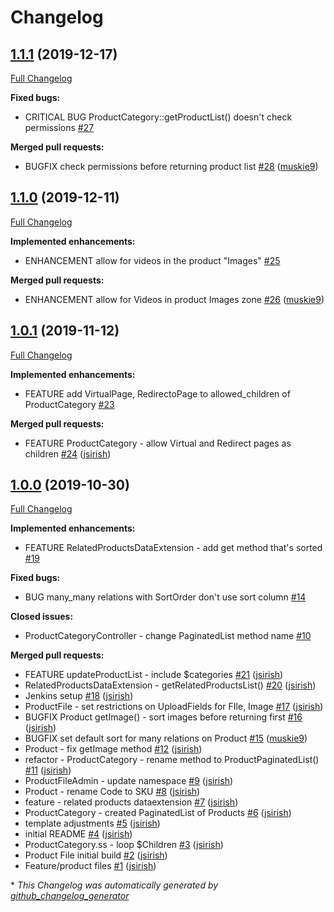 # Changelog

## [1.1.1](https://github.com/dynamic/silverstripe-products/tree/1.1.1) (2019-12-17)

[Full Changelog](https://github.com/dynamic/silverstripe-products/compare/1.1.0...1.1.1)

**Fixed bugs:**

- CRITICAL BUG ProductCategory::getProductList\(\) doesn't check permissions [\#27](https://github.com/dynamic/silverstripe-products/issues/27)

**Merged pull requests:**

- BUGFIX check permissions before returning product list [\#28](https://github.com/dynamic/silverstripe-products/pull/28) ([muskie9](https://github.com/muskie9))

## [1.1.0](https://github.com/dynamic/silverstripe-products/tree/1.1.0) (2019-12-11)

[Full Changelog](https://github.com/dynamic/silverstripe-products/compare/1.0.1...1.1.0)

**Implemented enhancements:**

- ENHANCEMENT allow for videos in the product "Images" [\#25](https://github.com/dynamic/silverstripe-products/issues/25)

**Merged pull requests:**

- ENHANCEMENT allow for Videos in product Images zone [\#26](https://github.com/dynamic/silverstripe-products/pull/26) ([muskie9](https://github.com/muskie9))

## [1.0.1](https://github.com/dynamic/silverstripe-products/tree/1.0.1) (2019-11-12)

[Full Changelog](https://github.com/dynamic/silverstripe-products/compare/1.0.0...1.0.1)

**Implemented enhancements:**

- FEATURE add VirtualPage, RedirectoPage to allowed\_children of ProductCategory [\#23](https://github.com/dynamic/silverstripe-products/issues/23)

**Merged pull requests:**

- FEATURE ProductCategory - allow Virtual and Redirect pages as children [\#24](https://github.com/dynamic/silverstripe-products/pull/24) ([jsirish](https://github.com/jsirish))

## [1.0.0](https://github.com/dynamic/silverstripe-products/tree/1.0.0) (2019-10-30)

[Full Changelog](https://github.com/dynamic/silverstripe-products/compare/a5895a9d58b0cc52f8d77c7467192d7e6b5700b0...1.0.0)

**Implemented enhancements:**

- FEATURE RelatedProductsDataExtension - add get method that's sorted [\#19](https://github.com/dynamic/silverstripe-products/issues/19)

**Fixed bugs:**

- BUG many\_many relations with SortOrder don't use sort column [\#14](https://github.com/dynamic/silverstripe-products/issues/14)

**Closed issues:**

- ProductCategoryController - change PaginatedList method name [\#10](https://github.com/dynamic/silverstripe-products/issues/10)

**Merged pull requests:**

- FEATURE updateProductList - include $categories [\#21](https://github.com/dynamic/silverstripe-products/pull/21) ([jsirish](https://github.com/jsirish))
- RelatedProductsDataExtension - getRelatedProductsList\(\) [\#20](https://github.com/dynamic/silverstripe-products/pull/20) ([jsirish](https://github.com/jsirish))
- Jenkins setup [\#18](https://github.com/dynamic/silverstripe-products/pull/18) ([jsirish](https://github.com/jsirish))
- ProductFile - set restrictions on UploadFields for FIle, Image [\#17](https://github.com/dynamic/silverstripe-products/pull/17) ([jsirish](https://github.com/jsirish))
- BUGFIX Product getImage\(\) - sort images before returning first [\#16](https://github.com/dynamic/silverstripe-products/pull/16) ([jsirish](https://github.com/jsirish))
- BUGFIX set default sort for many relations on Product [\#15](https://github.com/dynamic/silverstripe-products/pull/15) ([muskie9](https://github.com/muskie9))
- Product - fix getImage method [\#12](https://github.com/dynamic/silverstripe-products/pull/12) ([jsirish](https://github.com/jsirish))
- refactor - ProductCategory - rename method to ProductPaginatedList\(\) [\#11](https://github.com/dynamic/silverstripe-products/pull/11) ([jsirish](https://github.com/jsirish))
- ProductFileAdmin - update namespace [\#9](https://github.com/dynamic/silverstripe-products/pull/9) ([jsirish](https://github.com/jsirish))
- Product - rename Code to SKU [\#8](https://github.com/dynamic/silverstripe-products/pull/8) ([jsirish](https://github.com/jsirish))
- feature - related products dataextension [\#7](https://github.com/dynamic/silverstripe-products/pull/7) ([jsirish](https://github.com/jsirish))
- ProductCategory - created PaginatedList of Products [\#6](https://github.com/dynamic/silverstripe-products/pull/6) ([jsirish](https://github.com/jsirish))
- template adjustments [\#5](https://github.com/dynamic/silverstripe-products/pull/5) ([jsirish](https://github.com/jsirish))
- initial README [\#4](https://github.com/dynamic/silverstripe-products/pull/4) ([jsirish](https://github.com/jsirish))
- ProductCategory.ss - loop $Children [\#3](https://github.com/dynamic/silverstripe-products/pull/3) ([jsirish](https://github.com/jsirish))
- Product File initial build [\#2](https://github.com/dynamic/silverstripe-products/pull/2) ([jsirish](https://github.com/jsirish))
- Feature/product files [\#1](https://github.com/dynamic/silverstripe-products/pull/1) ([jsirish](https://github.com/jsirish))



\* *This Changelog was automatically generated by [github_changelog_generator](https://github.com/github-changelog-generator/github-changelog-generator)*
